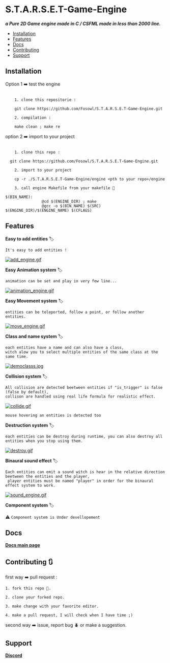 # S.T.A.R.S.E.T-Game-Engine

***a Pure 2D Game engine made in C / CSFML made in less than 2000 line.***

- [Installation](#Installation)
- [Features](#Features)
- [Docs](#Docs)
- [Contributing](#Contributing)
- [Support](#Support)

## Installation

  Option 1 :arrow_right: test the engine

  ```

      1. clone this repositorie :

      git clone https://github.com/Fosowl/S.T.A.R.S.E.T-Game-Engine.git

      2. compilation :

      make clean ; make re

  ```

  option 2 :arrow_right: import to your project

  ```

      1. clone this repo :

    git clone https://github.com/Fosowl/S.T.A.R.S.E.T-Game-Engine.git

      2. import to your project

      cp -r ./S.T.A.R.S.E.T-Game-Engine/engine <pth to your repo>/engine

      3. call engine Makefile from your makefile 🔨

  $(BIN_NAME):
                  @cd $(ENGINE_DIR) ; make
                  @gcc -o $(BIN_NAME) $(SRC) $(ENGINE_DIR)/$(ENGINE_NAME) $(CFLAGS)
  ```

## Features

**Easy to add entities** :label:

```
It's easy to add entities !
```

[![add_engine.gif](https://s4.gifyu.com/images/add_engine.gif)](https://gifyu.com/image/lEEJ)

**Easy Animation system** :label:

```
animation can be set and play in very few line...
```

[![animation_engine.gif](https://s4.gifyu.com/images/animation_engine.gif)](https://gifyu.com/image/lEht)

**Easy Movement system** :label:

```
entities can be teleported, follow a point, or follow another entities.
```

[![move_engine.gif](https://s6.gifyu.com/images/move_engine.gif)](https://gifyu.com/image/lkyU)

**Class and name system** :label:

```
each entities have a name and can also have a class,
witch alow you to select multiple entities of the same class at the same time.
```

[![democlasss.jpg](https://s6.gifyu.com/images/democlasss.jpg)](https://gifyu.com/image/lvMl)

**Collision system** :label:

```
All collision are detected beetween entities if "is_trigger" is false (false by default),
collison are handled using real life formula for realistic effect.
```
[![collide.gif](https://s6.gifyu.com/images/collide.gif)](https://gifyu.com/image/lkJm)

```
mouse hovering an entities is detected too
```

**Destruction system** :label:

```
each entities can be destroy during runtime, you can also destroy all entities when you stop using them.
```

[![destroy.gif](https://s6.gifyu.com/images/destroy.gif)](https://gifyu.com/image/lkJL)

**Binaural sound effect** :label:

```
Each entities can emit a sound witch is hear in the relative direction beetween the entities and the player,
 player entities must be named "player" in order for the binaural effect system to work.
```
[![sound_engine.gif](https://s6.gifyu.com/images/sound_engine.gif)](https://gifyu.com/image/lkyf)

**Component system** :label:

   :warning: ```Component system is Under devellopement  ```

## Docs

 <a href="https://github.com/Fosowl/S.T.A.R.S.E.T-Game-Engine/wiki" target="_blank"><strong>Docs main page</strong></a>

## Contributing 🔃

  first way :arrow_right: pull request :
 
    1. fork this repo 🍴.

    2. clone your forked repo.

    3. make change with your favorite editor.

    4. make a pull request, I will check when I have time ;)

  second way :arrow_right: issue, report bug :beetle: or make a suggestion.

## Support


  <a href="https://discord.gg/tJwAGq" target="_blank"><strong>Discord</strong></a>

